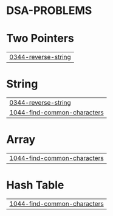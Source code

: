 # DSA-PROBLEMS


# Two Pointers
|  |
| ------- |
| [0344-reverse-string](https://github.com/yashsingha99/DSA-PROBLEMS/tree/master/0344-reverse-string) |
# String
|  |
| ------- |
| [0344-reverse-string](https://github.com/yashsingha99/DSA-PROBLEMS/tree/master/0344-reverse-string) |
| [1044-find-common-characters](https://github.com/yashsingha99/DSA-PROBLEMS/tree/master/1044-find-common-characters) |
# Array
|  |
| ------- |
| [1044-find-common-characters](https://github.com/yashsingha99/DSA-PROBLEMS/tree/master/1044-find-common-characters) |
# Hash Table
|  |
| ------- |
| [1044-find-common-characters](https://github.com/yashsingha99/DSA-PROBLEMS/tree/master/1044-find-common-characters) |
